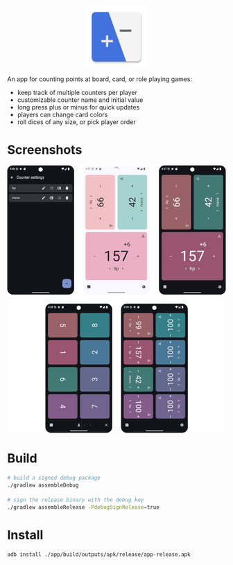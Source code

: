 <p align="center">
    <img src="./app/src/main/res/mipmap-xxhdpi/ic_launcher.webp" alt="gamecounter logo" />
</p>

An app for counting points at board, card, or role playing games:
 - keep track of multiple counters per player
 - customizable counter name and initial value
 - long press plus or minus for quick updates
 - players can change card colors
 - roll dices of any size, or pick player order

# Screenshots

![](metadata/en-US/images/featureGraphic.png)

# Build

```sh
# build a signed debug package
./gradlew assembleDebug

# sign the release binary with the debug key
./gradlew assembleRelease -PdebugSignRelease=true
```

# Install
```sh
adb install ./app/build/outputs/apk/release/app-release.apk
```